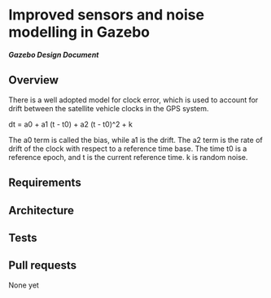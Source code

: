 # Improved sensors and noise modelling in Gazebo
***Gazebo Design Document***

## Overview 

There is a well adopted model for clock error, which is used to account for drift
between the satellite vehicle clocks in the GPS system. 

  dt = a0 + a1 (t - t0) + a2 (t - t0)^2 + k

The a0 term is called the bias, while a1 is the drift. The a2 term is the rate
of drift of the clock with respect to a reference time base. The time t0 is a
reference epoch, and t is the current reference time. k is random noise.

## Requirements ##

## Architecture ##

## Tests ##

## Pull requests ##

None yet
